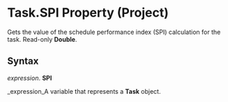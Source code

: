 
# Task.SPI Property (Project)

Gets the value of the schedule performance index (SPI) calculation for the task. Read-only  **Double**.


## Syntax

 _expression_. **SPI**

 _expression_A variable that represents a  **Task** object.

